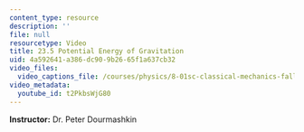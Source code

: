 ```yaml
---
content_type: resource
description: ''
file: null
resourcetype: Video
title: 23.5 Potential Energy of Gravitation
uid: 4a592641-a386-dc90-9b26-65f1a637cb32
video_files:
  video_captions_file: /courses/physics/8-01sc-classical-mechanics-fall-2016/week-8-potential-energy-and-energy-conservation/23.5-potential-energy-of-gravitation/23.5-potential-energy-of-gravitation/t2PkbsWjG80.vtt
video_metadata:
  youtube_id: t2PkbsWjG80
---
```


**Instructor:** Dr. Peter Dourmashkin